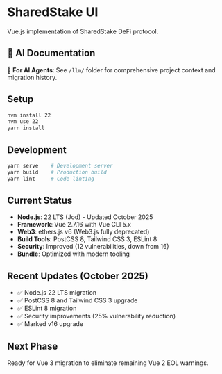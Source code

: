# SharedStake UI

Vue.js implementation of SharedStake DeFi protocol.

## 🤖 AI Documentation
**📁 For AI Agents**: See `/llm/` folder for comprehensive project context and migration history.

## Setup
```bash
nvm install 22
nvm use 22
yarn install
```

## Development
```bash
yarn serve    # Development server
yarn build    # Production build
yarn lint     # Code linting
```

## Current Status
- **Node.js**: 22 LTS (Jod) - Updated October 2025
- **Framework**: Vue 2.7.16 with Vue CLI 5.x
- **Web3**: ethers.js v6 (Web3.js fully deprecated)
- **Build Tools**: PostCSS 8, Tailwind CSS 3, ESLint 8
- **Security**: Improved (12 vulnerabilities, down from 16)
- **Bundle**: Optimized with modern tooling

## Recent Updates (October 2025)
- ✅ Node.js 22 LTS migration
- ✅ PostCSS 8 and Tailwind CSS 3 upgrade
- ✅ ESLint 8 migration
- ✅ Security improvements (25% vulnerability reduction)
- ✅ Marked v16 upgrade

## Next Phase
Ready for Vue 3 migration to eliminate remaining Vue 2 EOL warnings.